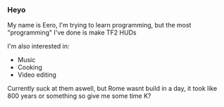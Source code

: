 ### Heyo
My name is Eero, I'm trying to learn programming, but the most "programming" I've done is make TF2 HUDs

I'm also interested in:
- Music
- Cooking
- Video editing

Currently suck at them aswell, but Rome wasnt build in a day, it took like 800 years or something so give me some time K?
<!--
**Eerorri/Eerorri** is a ✨ _special_ ✨ repository because its `README.md` (this file) appears on your GitHub profile.

Here are some ideas to get you started:

- 🔭 I’m currently working on ...
- 🌱 I’m currently learning ...
- 👯 I’m looking to collaborate on ...
- 🤔 I’m looking for help with ...
- 💬 Ask me about ...
- 📫 How to reach me: ...
- 😄 Pronouns: ...
- ⚡ Fun fact: ...
-->
